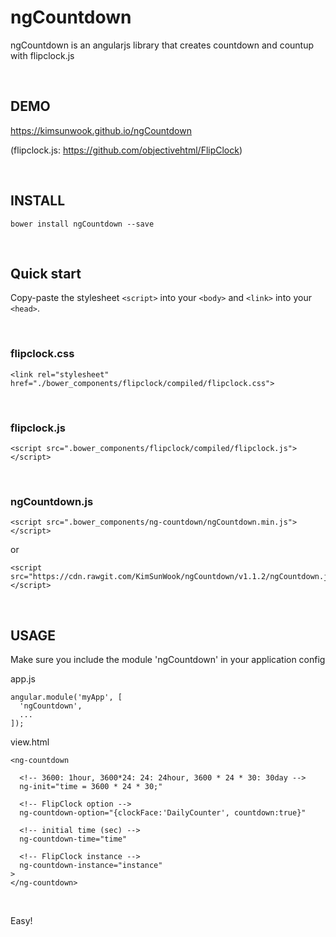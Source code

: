 ngCountdown
=======

ngCountdown is an angularjs library that creates countdown and countup with flipclock.js

<br/>

DEMO
-------
https://kimsunwook.github.io/ngCountdown

(flipclock.js: https://github.com/objectivehtml/FlipClock)

<br/>

INSTALL
-------

```
bower install ngCountdown --save
```

<br/>

Quick start
-------

Copy-paste the stylesheet ```<script>``` into your ```<body>``` and ```<link>``` into your ```<head>```.

<br/>

### flipclock.css

```
<link rel="stylesheet" href="./bower_components/flipclock/compiled/flipclock.css">
```

<br/>

### flipclock.js

```
<script src=".bower_components/flipclock/compiled/flipclock.js"></script>
```

<br/>

### ngCountdown.js

```
<script src=".bower_components/ng-countdown/ngCountdown.min.js"></script>
```
or
```
<script src="https://cdn.rawgit.com/KimSunWook/ngCountdown/v1.1.2/ngCountdown.js"></script>
```

<br/>

USAGE
-----

Make sure you include the module 'ngCountdown' in your application config

app.js

```
angular.module('myApp', [
  'ngCountdown',
  ...
]);
```

view.html

```
<ng-countdown

  <!-- 3600: 1hour, 3600*24: 24: 24hour, 3600 * 24 * 30: 30day -->
  ng-init="time = 3600 * 24 * 30;"

  <!-- FlipClock option -->
  ng-countdown-option="{clockFace:'DailyCounter', countdown:true}"

  <!-- initial time (sec) -->
  ng-countdown-time="time"

  <!-- FlipClock instance -->
  ng-countdown-instance="instance"
>
</ng-countdown>

```

<br/>

Easy!
